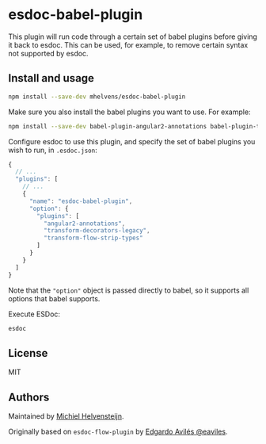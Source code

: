 # esdoc-babel-plugin

This plugin will run code through a certain set of babel plugins before giving it back to esdoc.
This can be used, for example, to remove certain syntax not supported by esdoc.

## Install and usage

```sh
npm install --save-dev mhelvens/esdoc-babel-plugin
```

Make sure you also install the babel plugins you want to use. For example:

```sh
npm install --save-dev babel-plugin-angular2-annotations babel-plugin-transform-decorators-legacy babel-plugin-transform-flow-strip-types
```

Configure esdoc to use this plugin, and specify the set of babel plugins you wish to run, in `.esdoc.json`:

```javascript
{
  // ...
  "plugins": [
    // ...
    {
      "name": "esdoc-babel-plugin",
      "option": {
        "plugins": [
          "angular2-annotations",
          "transform-decorators-legacy",
          "transform-flow-strip-types"
        ]
      }
    }
  ]
}
```

Note that the `"option"` object is passed directly to babel, so it supports all options that babel supports.

Execute ESDoc:

```sh
esdoc
```

## License

MIT

## Authors

Maintained by [Michiel Helvensteijn](http://www.mhelvens.net).

Originally based on `esdoc-flow-plugin` by [Edgardo Avilés @eaviles](https://twitter.com/eaviles).
